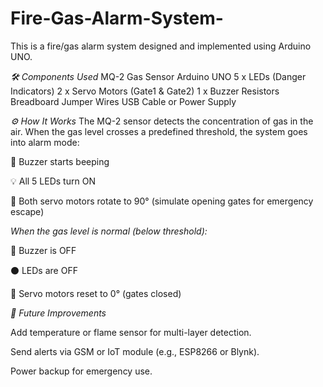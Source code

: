 # Fire-Gas-Alarm-System-
This is a fire/gas alarm system designed and implemented using Arduino UNO.

_🛠 Components Used_
MQ-2 Gas Sensor
Arduino UNO
5 x LEDs (Danger Indicators)
2 x Servo Motors (Gate1 & Gate2)
1 x Buzzer
Resistors
Breadboard
Jumper Wires
USB Cable or Power Supply

_⚙️ How It Works_
The MQ-2 sensor detects the concentration of gas in the air.
When the gas level crosses a predefined threshold, the system goes into alarm mode:

🚨 Buzzer starts beeping

💡 All 5 LEDs turn ON

🔄 Both servo motors rotate to 90° (simulate opening gates for emergency escape)

_When the gas level is normal (below threshold):_

🔕 Buzzer is OFF

⚫ LEDs are OFF

🔁 Servo motors reset to 0° (gates closed)

_🚀 Future Improvements_

Add temperature or flame sensor for multi-layer detection.

Send alerts via GSM or IoT module (e.g., ESP8266 or Blynk).

Power backup for emergency use.
